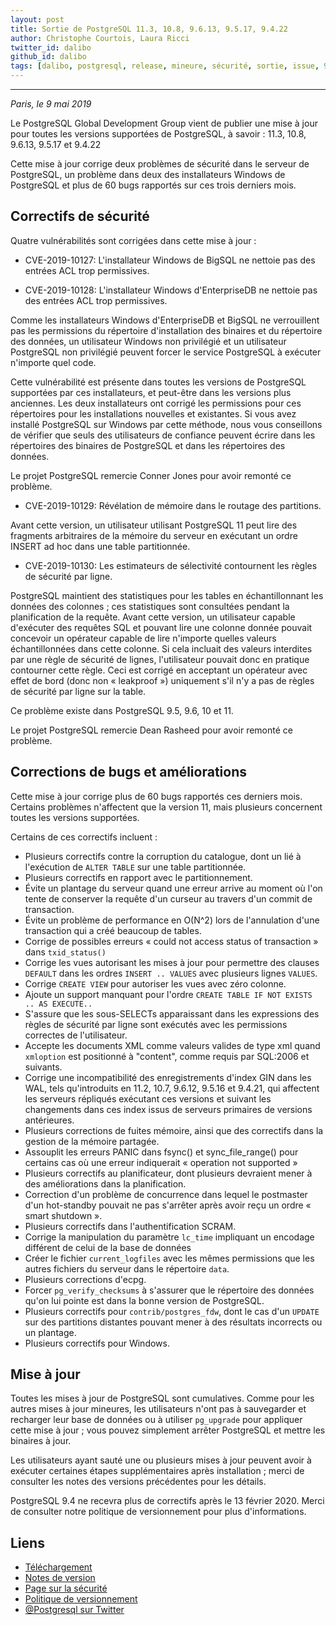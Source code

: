 ```yaml
---
layout: post
title: Sortie de PostgreSQL 11.3, 10.8, 9.6.13, 9.5.17, 9.4.22
author: Christophe Courtois, Laura Ricci
twitter_id: dalibo
github_id: dalibo
tags: [dalibo, postgresql, release, mineure, sécurité, sortie, issue, 9.4, 9.5, 9.6, 10, 11]
---
```


---

*Paris, le 9 mai 2019*

Le PostgreSQL Global Development Group vient de publier une mise à jour pour 
toutes les versions supportées de PostgreSQL, à savoir : 11.3, 10.8, 9.6.13, 
9.5.17 et 9.4.22

<!--MORE-->

Cette mise à jour corrige deux problèmes de sécurité dans le serveur de PostgreSQL,
un problème dans deux des installateurs Windows de PostgreSQL et plus de 60 bugs 
rapportés sur ces trois derniers mois.

      
## Correctifs de sécurité

Quatre vulnérabilités sont corrigées dans cette mise à jour :

* CVE-2019-10127: L'installateur Windows de BigSQL ne nettoie pas des entrées ACL
trop permissives.

* CVE-2019-10128: L'installateur Windows d'EnterpriseDB ne nettoie pas des entrées
ACL trop permissives.

Comme les installateurs Windows d'EnterpriseDB et BigSQL ne verrouillent pas les
permissions du répertoire d'installation des binaires et du répertoire des données,
un utilisateur Windows non privilégié et un utilisateur PostgreSQL non privilégié
peuvent forcer le service PostgreSQL à exécuter n'importe quel code.

Cette vulnérabilité est présente dans toutes les versions de PostgreSQL supportées par
ces installateurs, et peut-être dans les versions plus anciennes. Les deux installateurs
ont corrigé les permissions pour ces répertoires pour les installations nouvelles et existantes.
Si vous avez installé PostgreSQL sur Windows par cette méthode, nous vous conseillons de
vérifier que seuls des utilisateurs de confiance peuvent écrire dans les répertoires des
binaires de PostgreSQL et dans les répertoires des données.

Le projet PostgreSQL remercie Conner Jones pour avoir remonté ce problème.

* CVE-2019-10129: Révélation de mémoire dans le routage des partitions.

Avant cette version, un utilisateur utilisant PostgreSQL 11 peut lire des fragments arbitraires
de la mémoire du serveur en exécutant un ordre INSERT ad hoc dans une table partitionnée.


* CVE-2019-10130: Les estimateurs de sélectivité contournent les règles de sécurité
par ligne.

PostgreSQL maintient des statistiques pour les tables en échantillonnant les données des colonnes ;
ces statistiques sont consultées pendant la planification de la requête. Avant cette version, un utilisateur
capable d'exécuter des requêtes SQL et pouvant lire une colonne donnée pouvait concevoir un opérateur capable
de lire n'importe quelles valeurs échantillonnées dans cette colonne. Si cela incluait des valeurs interdites
par une règle de sécurité de lignes, l'utilisateur pouvait donc en pratique contourner cette règle.
Ceci est corrigé en acceptant un opérateur avec effet de bord (donc non « leakproof ») uniquement s'il n'y a
pas de règles de sécurité par ligne sur la table.

Ce problème existe dans PostgreSQL 9.5, 9.6, 10 et 11.

Le projet PostgreSQL remercie Dean Rasheed pour avoir remonté ce problème.

## Corrections de bugs et améliorations

Cette mise à jour corrige plus de 60 bugs rapportés ces derniers mois.
Certains problèmes n'affectent que la version 11, mais plusieurs concernent toutes 
les versions supportées.

Certains de ces correctifs incluent :

* Plusieurs correctifs contre la corruption du catalogue, dont un lié à l'exécution
de `ALTER TABLE` sur une table partitionnée.
* Plusieurs correctifs en rapport avec le partitionnement.
* Évite un plantage du serveur quand une erreur arrive au moment où l'on tente de 
conserver la requête d'un curseur au travers d'un commit de transaction.
* Évite un problème de performance en O(N^2) lors de l'annulation d'une transaction
qui a créé beaucoup de tables.
* Corrige de possibles erreurs « could not access status of transaction » dans
`txid_status()`
* Corrige les vues autorisant les mises à jour pour permettre des clauses `DEFAULT`
dans les ordres `INSERT .. VALUES` avec plusieurs lignes `VALUES`.
* Corrige `CREATE VIEW` pour autoriser les vues avec zéro colonne.
* Ajoute un support manquant pour l'ordre `CREATE TABLE IF NOT EXISTS .. AS EXECUTE..`
* S'assure que les sous-SELECTs apparaissant dans les expressions des règles de sécurité
par ligne sont exécutés avec les permissions correctes de l'utilisateur.
* Accepte les documents XML comme valeurs valides de type xml quand `xmloption` est positionné
à "content", comme requis par SQL:2006 et suivants.
* Corrige une incompatibilité des enregistrements d'index GIN dans les WAL, tels qu'introduits
en 11.2, 10.7, 9.6.12, 9.5.16 et 9.4.21, qui affectent les serveurs répliqués exécutant ces
versions et suivant les changements dans ces index issus de serveurs primaires de versions
antérieures.
* Plusieurs corrections de fuites mémoire, ainsi que des correctifs dans la gestion de la
mémoire partagée.
* Assouplit les erreurs PANIC dans fsync() et sync_file_range() pour certains cas où une erreur
indiquerait « operation not supported »
* Plusieurs correctifs au planificateur, dont plusieurs devraient mener à des améliorations
dans la planification.
* Correction d'un problème de concurrence dans lequel le postmaster d'un hot-standby pouvait
ne pas s'arrêter après avoir reçu un ordre « smart shutdown ».
* Plusieurs correctifs dans l'authentification SCRAM.
* Corrige la manipulation du paramètre `lc_time` impliquant un encodage différent de celui
de la base de données
* Créer le fichier `current_logfiles` avec les mêmes permissions que les autres fichiers du
serveur
dans le répertoire `data`.
* Plusieurs corrections d'ecpg.
* Forcer `pg_verify_checksums` à s'assurer que le répertoire des données qu'on lui pointe est dans
la bonne version de PostgreSQL.
* Plusieurs correctifs pour `contrib/postgres_fdw`, dont le cas d'un `UPDATE` sur des partitions
distantes
pouvant mener à des résultats incorrects ou un plantage.
* Plusieurs correctifs pour Windows.


## Mise à jour

Toutes les mises à jour de PostgreSQL sont cumulatives. Comme pour les autres mises à jour mineures,
les utilisateurs n'ont pas à sauvegarder et recharger leur base de données ou à utiliser `pg_upgrade`
pour appliquer cette mise à jour ; vous pouvez simplement arrêter PostgreSQL et mettre les binaires à jour.

Les utilisateurs ayant sauté une ou plusieurs mises à jour peuvent avoir à exécuter certaines étapes
supplémentaires après installation ; merci de consulter les notes des versions précédentes pour les détails.

PostgreSQL 9.4 ne recevra plus de correctifs après le 13 février 2020. Merci de consulter notre politique de
versionnement pour plus d'informations.


## Liens

* [Téléchargement](https://www.postgresql.org/download)
* [Notes de version](https://www.postgresql.org/docs/11/release.html)
* [Page sur la sécurité](https://www.postgresql.org/support/security/)
* [Politique de versionnement](https://www.postgresql.org/support/versioning/)
* [@Postgresql sur Twitter](https://twitter.com/postgresql)
